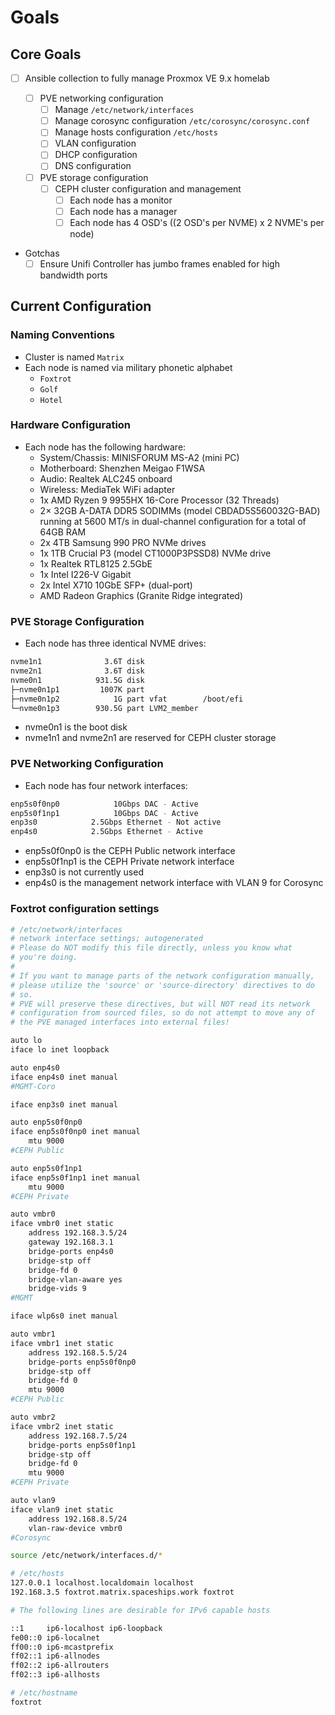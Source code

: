 # Goals

## Core Goals

-   [ ] Ansible collection to fully manage Proxmox VE 9.x homelab

    -   [ ] PVE networking configuration
        -   [ ] Manage `/etc/network/interfaces`
        -   [ ] Manage corosync configuration `/etc/corosync/corosync.conf`
        -   [ ] Manage hosts configuration `/etc/hosts`
        -   [ ] VLAN configuration
        -   [ ] DHCP configuration
        -   [ ] DNS configuration
    -   [ ] PVE storage configuration
        -   [ ] CEPH cluster configuration and management
            -   [ ] Each node has a monitor
            -   [ ] Each node has a manager
            -   [ ] Each node has 4 OSD's ((2 OSD's per NVME) x 2 NVME's per node)

-   Gotchas
    -   [ ] Ensure Unifi Controller has jumbo frames enabled for high bandwidth ports

## Current Configuration

### Naming Conventions

-   Cluster is named `Matrix`
-   Each node is named via military phonetic alphabet
    -   `Foxtrot`
    -   `Golf`
    -   `Hotel`

### Hardware Configuration

-   Each node has the following hardware:
    -   System/Chassis: MINISFORUM MS-A2 (mini PC)
    -   Motherboard: Shenzhen Meigao F1WSA
    -   Audio: Realtek ALC245 onboard
    -   Wireless: MediaTek WiFi adapter
    -   1x AMD Ryzen 9 9955HX 16-Core Processor (32 Threads)
    -   2× 32GB A-DATA DDR5 SODIMMs (model CBDAD5S560032G-BAD) running at 5600 MT/s
        in dual-channel configuration for a total of 64GB RAM
    -   2x 4TB Samsung 990 PRO NVMe drives
    -   1x 1TB Crucial P3 (model CT1000P3PSSD8) NVMe drive
    -   1x Realtek RTL8125 2.5GbE
    -   1x Intel I226-V Gigabit
    -   2x Intel X710 10GbE SFP+ (dual-port)
    -   AMD Radeon Graphics (Granite Ridge integrated)

### PVE Storage Configuration

-   Each node has three identical NVME drives:

```bash
nvme1n1              3.6T disk
nvme2n1              3.6T disk
nvme0n1            931.5G disk
├─nvme0n1p1         1007K part
├─nvme0n1p2            1G part vfat        /boot/efi
└─nvme0n1p3        930.5G part LVM2_member
```

-   nvme0n1 is the boot disk
-   nvme1n1 and nvme2n1 are reserved for CEPH cluster storage

### PVE Networking Configuration

-   Each node has four network interfaces:

```bash
enp5s0f0np0            10Gbps DAC - Active
enp5s0f1np1            10Gbps DAC - Active
enp3s0            2.5Gbps Ethernet - Not active
enp4s0            2.5Gbps Ethernet - Active
```

-   enp5s0f0np0 is the CEPH Public network interface
-   enp5s0f1np1 is the CEPH Private network interface
-   enp3s0 is not currently used
-   enp4s0 is the management network interface with VLAN 9 for Corosync

### Foxtrot configuration settings

```bash
# /etc/network/interfaces
# network interface settings; autogenerated
# Please do NOT modify this file directly, unless you know what
# you're doing.
#
# If you want to manage parts of the network configuration manually,
# please utilize the 'source' or 'source-directory' directives to do
# so.
# PVE will preserve these directives, but will NOT read its network
# configuration from sourced files, so do not attempt to move any of
# the PVE managed interfaces into external files!

auto lo
iface lo inet loopback

auto enp4s0
iface enp4s0 inet manual
#MGMT-Coro

iface enp3s0 inet manual

auto enp5s0f0np0
iface enp5s0f0np0 inet manual
	mtu 9000
#CEPH Public

auto enp5s0f1np1
iface enp5s0f1np1 inet manual
	mtu 9000
#CEPH Private

auto vmbr0
iface vmbr0 inet static
	address 192.168.3.5/24
	gateway 192.168.3.1
	bridge-ports enp4s0
	bridge-stp off
	bridge-fd 0
	bridge-vlan-aware yes
	bridge-vids 9
#MGMT

iface wlp6s0 inet manual

auto vmbr1
iface vmbr1 inet static
	address 192.168.5.5/24
	bridge-ports enp5s0f0np0
	bridge-stp off
	bridge-fd 0
	mtu 9000
#CEPH Public

auto vmbr2
iface vmbr2 inet static
	address 192.168.7.5/24
	bridge-ports enp5s0f1np1
	bridge-stp off
	bridge-fd 0
	mtu 9000
#CEPH Private

auto vlan9
iface vlan9 inet static
	address 192.168.8.5/24
	vlan-raw-device vmbr0
#Corosync

source /etc/network/interfaces.d/*
```

```bash
# /etc/hosts
127.0.0.1 localhost.localdomain localhost
192.168.3.5 foxtrot.matrix.spaceships.work foxtrot

# The following lines are desirable for IPv6 capable hosts

::1     ip6-localhost ip6-loopback
fe00::0 ip6-localnet
ff00::0 ip6-mcastprefix
ff02::1 ip6-allnodes
ff02::2 ip6-allrouters
ff02::3 ip6-allhosts
```

```bash
# /etc/hostname
foxtrot
```
